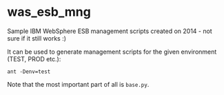 # was_esb_mng
Sample IBM WebSphere ESB management scripts created on 2014 - not sure if it still works :)

It can be used to generate management scripts for the given environment (TEST, PROD etc.):

    ant -Denv=test

Note that the most important part of all is `base.py`.


